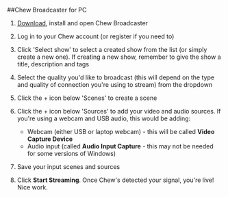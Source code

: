##Chew Broadcaster for PC

1. [Download](https://github.com/chewtv/chew-broadcaster/releases/download/1.0.0/Chew-Broadcaster-1.0.0-Installer.exe), install and open Chew Broadcaster

2. Log in to your Chew account (or register if you need to)

3. Click 'Select show' to select a created show from the list (or simply create a new one). If creating a new show, remember to give the show a title, description and tags

4. Select the quality you'd like to broadcast (this will depend on the type and quality of connection you're using to stream) from the dropdown

5. Click the + icon below 'Scenes' to create a scene

6. Click the + icon below 'Sources' to add your video and audio sources. If you're using a webcam and USB audio, this would be adding:

	- Webcam (either USB or laptop webcam) - this will be called **Video Capture Device**
	- Audio input (called **Audio Input Capture** - this may not be needed for some versions of Windows)

7. Save your input scenes and sources

8. Click **Start Streaming**. Once Chew's detected your signal, you're live! Nice work.
